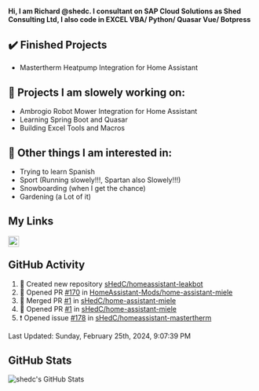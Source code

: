 #### Hi, I am Richard @shedc. I consultant on SAP Cloud Solutions as Shed Consulting Ltd, I also code in EXCEL VBA/ Python/ Quasar Vue/ Botpress

## ✔️ Finished Projects
- Mastertherm Heatpump Integration for Home Assistant

## 👋 Projects I am slowely working on:
- Ambrogio Robot Mower Integration for Home Assistant
- Learning Spring Boot and Quasar
- Building Excel Tools and Macros

## 👀 Other things I am interested in:
- Trying to learn Spanish
- Sport (Running slowely!!!, Spartan also Slowely!!!)
- Snowboarding (when I get the chance)
- Gardening (a Lot of it)

## My Links
[<img align="left" alt="shedc | LinkedIn" width="22px" src="https://cdn.jsdelivr.net/npm/simple-icons@v3/icons/linkedin.svg" />][linkedin]

<br/>

## GitHub Activity
<!--RECENT_ACTIVITY:start-->
1. 📔 Created new repository [sHedC/homeassistant-leakbot](https://github.com/sHedC/homeassistant-leakbot)
2. 💪 Opened PR [#170](https://github.com/HomeAssistant-Mods/home-assistant-miele/pull/170) in [HomeAssistant-Mods/home-assistant-miele](https://github.com/HomeAssistant-Mods/home-assistant-miele)
3. 🎉 Merged PR [#1](https://github.com/sHedC/home-assistant-miele/pull/1) in [sHedC/home-assistant-miele](https://github.com/sHedC/home-assistant-miele)
4. 💪 Opened PR [#1](https://github.com/sHedC/home-assistant-miele/pull/1) in [sHedC/home-assistant-miele](https://github.com/sHedC/home-assistant-miele)
5. ❗️ Opened issue [#178](https://github.com/sHedC/homeassistant-mastertherm/issues/178) in [sHedC/homeassistant-mastertherm](https://github.com/sHedC/homeassistant-mastertherm)
<!--RECENT_ACTIVITY:end-->
<!--RECENT_ACTIVITY:last_update-->
Last Updated: Sunday, February 25th, 2024, 9:07:39 PM
<!--RECENT_ACTIVITY:last_update_end-->

## GitHub Stats
<img align="left" alt="shedc's GitHub Stats" src="https://github-readme-stats.vercel.app/api?username=shedc&show_icons=true&hide_title=true" />

[linkedin]: https://www.linkedin.com/in/richard-holmes-3314251/
